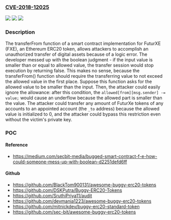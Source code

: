 ### [CVE-2018-12025](https://cve.mitre.org/cgi-bin/cvename.cgi?name=CVE-2018-12025)
![](https://img.shields.io/static/v1?label=Product&message=n%2Fa&color=blue)
![](https://img.shields.io/static/v1?label=Version&message=n%2Fa&color=blue)
![](https://img.shields.io/static/v1?label=Vulnerability&message=n%2Fa&color=brighgreen)

### Description

The transferFrom function of a smart contract implementation for FuturXE (FXE), an Ethereum ERC20 token, allows attackers to accomplish an unauthorized transfer of digital assets because of a logic error. The developer messed up with the boolean judgment - if the input value is smaller than or equal to allowed value, the transfer session would stop execution by returning false. This makes no sense, because the transferFrom() function should require the transferring value to not exceed the allowed value in the first place. Suppose this function asks for the allowed value to be smaller than the input. Then, the attacker could easily ignore the allowance: after this condition, the `allowed[from][msg.sender] -= value;` would cause an underflow because the allowed part is smaller than the value. The attacker could transfer any amount of FuturXe tokens of any accounts to an appointed account (the `_to` address) because the allowed value is initialized to 0, and the attacker could bypass this restriction even without the victim's private key.

### POC

#### Reference
- https://medium.com/secbit-media/bugged-smart-contract-f-e-how-could-someone-mess-up-with-boolean-d2251defd6ff

#### Github
- https://github.com/BlackTom900131/awesome-buggy-erc20-tokens
- https://github.com/DSKPutra/Buggy-ERC20-Tokens
- https://github.com/SruthiPriya11/audit
- https://github.com/devmania1223/awesome-buggy-erc20-tokens
- https://github.com/mitnickdev/buggy-erc20-standard-token
- https://github.com/sec-bit/awesome-buggy-erc20-tokens

